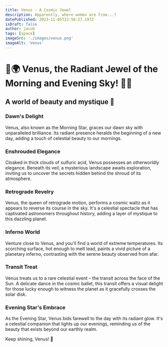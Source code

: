 ```yaml
---
title: Venus - A Cosmic Jewel
description: Apparently, where women are from...?
datePublished: 2023-11-05T22:58:27.197Z
isDraft: false
author: jacob
tags: [space]
imageSrc: './images/venus.png'
imageAlt: 'Venus'
---
```


# 🌅🌍 Venus, the Radiant Jewel of the Morning and Evening Sky! 🚀💫
## A world of beauty and mystique 🌺

### Dawn's Delight
Venus, also known as the Morning Star, graces our dawn sky with unparalleled brilliance. Its radiant presence heralds the beginning of a new day, adding a touch of celestial beauty to our mornings.

### Enshrouded Elegance
Cloaked in thick clouds of sulfuric acid, Venus possesses an otherworldly elegance. Beneath its veil, a mysterious landscape awaits exploration, inviting us to uncover the secrets hidden behind the shroud of its atmosphere.

### Retrograde Revelry
Venus, the queen of retrograde motion, performs a cosmic waltz as it appears to reverse its course in the sky. It's a celestial spectacle that has captivated astronomers throughout history, adding a layer of mystique to this dazzling planet.

### Inferno World
Venture close to Venus, and you'll find a world of extreme temperatures. Its scorching surface, hot enough to melt lead, paints a vivid picture of a planetary inferno, contrasting with the serene beauty observed from afar.

### Transit Treat
Venus treats us to a rare celestial event – the transit across the face of the Sun. A delicate dance in the cosmic ballet, this transit offers a visual delight for those lucky enough to witness the planet as it gracefully crosses the solar disk.

### Evening Star's Embrace
As the Evening Star, Venus bids farewell to the day with its radiant glow. It's a celestial companion that lights up our evenings, reminding us of the beauty that exists beyond our earthly realm.

Keep shining, Venus! 🌌
